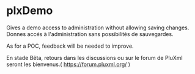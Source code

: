 # plxDemo
Gives a demo access to administration without allowing saving changes. Donnes accés à l'administration sans possibilités de sauvegardes.

As for a POC, feedback will be needed to improve.

En stade Bêta, retours dans les discussions ou sur le forum de PluXml seront les bienvenus.( https://forum.pluxml.org/ )
